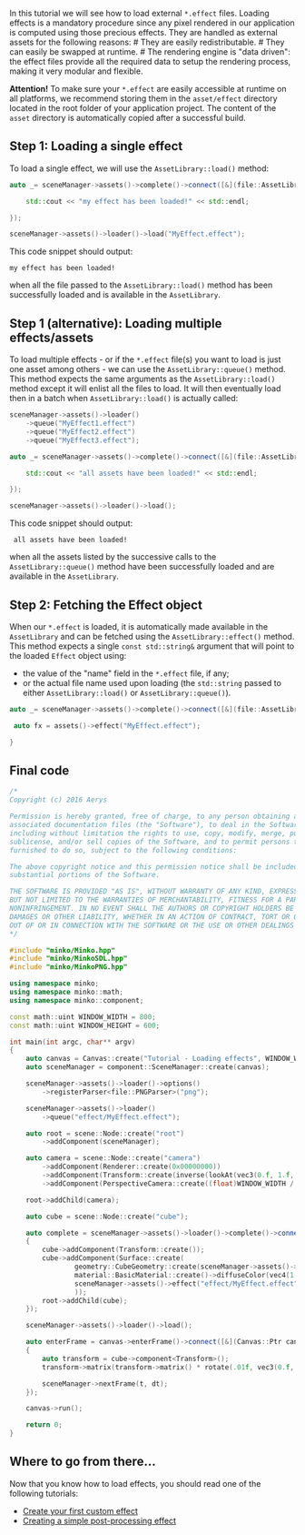 In this tutorial we will see how to load external `*.effect` files. Loading effects is a mandatory procedure since any pixel rendered in our application is computed using those precious effects. They are handled as external assets for the following reasons: # They are easily redistributable. # They can easily be swapped at runtime. # The rendering engine is "data driven": the effect files provide all the required data to setup the rendering process, making it very modular and flexible.

**Attention!** To make sure your `*.effect` are easily accessible at runtime on all platforms, we recommend storing them in the `asset/effect` directory located in the root folder of your application project. The content of the `asset` directory is automatically copied after a successful build.

Step 1: Loading a single effect
-------------------------------

To load a single effect, we will use the `AssetLibrary::load()` method:

```cpp
auto _= sceneManager->assets()->complete()->connect([&](file::AssetLibrary::Ptr assets) {

	std::cout << "my effect has been loaded!" << std::endl;

});

sceneManager->assets()->loader()->load("MyEffect.effect");
```


This code snippet should output:

```
my effect has been loaded!
```


when all the file passed to the `AssetLibrary::load()` method has been successfully loaded and is available in the `AssetLibrary`.

Step 1 (alternative): Loading multiple effects/assets
-----------------------------------------------------

To load multiple effects - or if the `*.effect` file(s) you want to load is just one asset among others - we can use the `AssetLibrary::queue()` method. This method expects the same arguments as the `AssetLibrary::load()` method except it will enlist all the files to load. It will then eventually load then in a batch when `AssetLibrary::load()` is actually called:

```cpp
sceneManager->assets()->loader()
	->queue("MyEffect1.effect")
	->queue("MyEffect2.effect")
	->queue("MyEffect3.effect");

auto _= sceneManager->assets()->complete()->connect([&](file::AssetLibrary::Ptr assets) {

	std::cout << "all assets have been loaded!" << std::endl;

});

sceneManager->assets()->loader()->load();
```


This code snippet should output:

```
 all assets have been loaded!
```


when all the assets listed by the successive calls to the `AssetLibrary::queue()` method have been successfully loaded and are available in the `AssetLibrary`.

Step 2: Fetching the Effect object
----------------------------------

When our `*.effect` is loaded, it is automatically made available in the `AssetLibrary` and can be fetched using the `AssetLibrary::effect()` method. This method expects a single `const std::string&` argument that will point to the loaded `Effect` object using:

-   the value of the "name" field in the `*.effect` file, if any;
-   or the actual file name used upon loading (the `std::string` passed to either `AssetLibrary::load()` or `AssetLibrary::queue()`).

```cpp
auto _= sceneManager->assets()->complete()->connect([&](file::AssetLibrary::Ptr assets) {

 auto fx = assets()->effect("MyEffect.effect");

}
```


Final code
----------

```cpp
/*
Copyright (c) 2016 Aerys

Permission is hereby granted, free of charge, to any person obtaining a copy of this software and
associated documentation files (the "Software"), to deal in the Software without restriction,
including without limitation the rights to use, copy, modify, merge, publish, distribute,
sublicense, and/or sell copies of the Software, and to permit persons to whom the Software is
furnished to do so, subject to the following conditions:

The above copyright notice and this permission notice shall be included in all copies or
substantial portions of the Software.

THE SOFTWARE IS PROVIDED "AS IS", WITHOUT WARRANTY OF ANY KIND, EXPRESS OR IMPLIED, INCLUDING
BUT NOT LIMITED TO THE WARRANTIES OF MERCHANTABILITY, FITNESS FOR A PARTICULAR PURPOSE AND
NONINFRINGEMENT. IN NO EVENT SHALL THE AUTHORS OR COPYRIGHT HOLDERS BE LIABLE FOR ANY CLAIM,
DAMAGES OR OTHER LIABILITY, WHETHER IN AN ACTION OF CONTRACT, TORT OR OTHERWISE, ARISING FROM,
OUT OF OR IN CONNECTION WITH THE SOFTWARE OR THE USE OR OTHER DEALINGS IN THE SOFTWARE.
*/

#include "minko/Minko.hpp"
#include "minko/MinkoSDL.hpp"
#include "minko/MinkoPNG.hpp"

using namespace minko;
using namespace minko::math;
using namespace minko::component;

const math::uint WINDOW_WIDTH = 800;
const math::uint WINDOW_HEIGHT = 600;

int	main(int argc, char** argv)
{
	auto canvas = Canvas::create("Tutorial - Loading effects", WINDOW_WIDTH, WINDOW_HEIGHT);
	auto sceneManager = component::SceneManager::create(canvas);

	sceneManager->assets()->loader()->options()
		->registerParser<file::PNGParser>("png");

	sceneManager->assets()->loader()
		->queue("effect/MyEffect.effect");

	auto root = scene::Node::create("root")
		->addComponent(sceneManager);

	auto camera = scene::Node::create("camera")
		->addComponent(Renderer::create(0x00000000))
		->addComponent(Transform::create(inverse(lookAt(vec3(0.f, 1.f, 1.3f), vec3(), vec3(0.f, 1.f, 0.f)))))
		->addComponent(PerspectiveCamera::create((float)WINDOW_WIDTH / (float)WINDOW_HEIGHT, (float)M_PI * 0.25f, .1f, 1000.f));

	root->addChild(camera);

	auto cube = scene::Node::create("cube");

	auto complete = sceneManager->assets()->loader()->complete()->connect([&](file::Loader::Ptr loader)
	{
		cube->addComponent(Transform::create());
		cube->addComponent(Surface::create(
				geometry::CubeGeometry::create(sceneManager->assets()->context()),
				material::BasicMaterial::create()->diffuseColor(vec4(1.f, 0.f, 0.f, 1.f)),
				sceneManager->assets()->effect("effect/MyEffect.effect")
				));
		root->addChild(cube);
	});

	sceneManager->assets()->loader()->load();

	auto enterFrame = canvas->enterFrame()->connect([&](Canvas::Ptr canvas, float t, float dt)
	{
		auto transform = cube->component<Transform>();
		transform->matrix(transform->matrix() * rotate(.01f, vec3(0.f, 1.f, 0.f)));

		sceneManager->nextFrame(t, dt);
	});

	canvas->run();

	return 0;
}
```


Where to go from there...
-------------------------

Now that you know how to load effects, you should read one of the following tutorials:

-   [Create your first custom effect](../tutorial/17-Creating_a_custom_effect.md)
-   [Creating a simple post-processing effect](../tutorial/22-Creating_a_simple_post-processing_effect.md)
